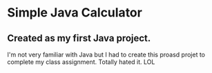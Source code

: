# Simple Java Calculator

## Created as my first Java project.

I'm not very familiar with Java but I had to create this proasd projet to complete my class assignment. Totally hated it. LOL
